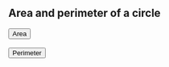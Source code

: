 <!DOCTYPE html>
<html>
<head>
	<title>js</title>
</head>
	<body>
		<h2>Area and perimeter of a circle</h2>
		<button onclick="area()">Area</button><br><br>
<button  onclick="perimeter()">Perimeter</button>
<script>
function area()
{
var r,a;
r=parseInt(prompt("input the radius"));
a=3.14*r*r;
alert("the area of circle"+r+"is "+a);
}
function perimeter()
{
var r,p;
r=parseInt(prompt("input the radius"));
p=2*3.14*r;
alert("the perimeter of a circle"+r+"is "+p);
}
</script>
	</body>
</html>
